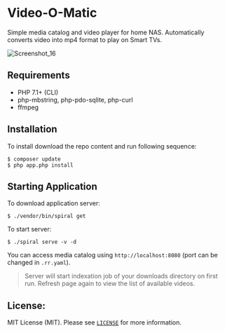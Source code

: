 # Video-O-Matic
Simple media catalog and video player for home NAS. Automatically converts video into mp4 format to play on Smart TVs.

![Screenshot_16](https://user-images.githubusercontent.com/796136/58380420-79c2d600-7fb9-11e9-8ede-5320c732480f.png)

## Requirements
* PHP 7.1+ (CLI)
* php-mbstring, php-pdo-sqlite, php-curl
* ffmpeg

## Installation
To install download the repo content and run following sequence:

```
$ composer update
$ php app.php install
```

## Starting Application
To download application server:

```
$ ./vendor/bin/spiral get
```

To start server:

``` 
$ ./spiral serve -v -d
```

You can access media catalog using `http://localhost:8080` (port can be changed in `.rr.yaml`).

> Server will start indexation job of your downloads directory on first run. Refresh page again to view the list of available videos.

License:
--------
MIT License (MIT). Please see [`LICENSE`](./LICENSE) for more information.
